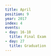 ```yaml
---
title: April
position: 9
year: 2017
index: 4
events:
- day: 16-18
  title: Final Exam
- day: 27
  title: Graduation
---
```


